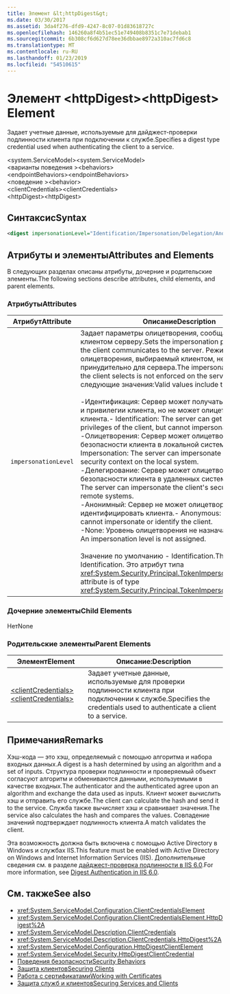 ```yaml
---
title: Элемент &lt;httpDigest&gt;
ms.date: 03/30/2017
ms.assetid: 3da4f276-dfd9-4247-8c07-01d83618727c
ms.openlocfilehash: 146260a8f4b51ec51e749408b8351c7e71debab1
ms.sourcegitcommit: 6b308cf6d627d78ee36dbbae8972a310ac7fd6c8
ms.translationtype: MT
ms.contentlocale: ru-RU
ms.lasthandoff: 01/23/2019
ms.locfileid: "54510615"
---
```

# <a name="lthttpdigestgt-element"></a><span data-ttu-id="37f5f-102">Элемент &lt;httpDigest&gt;</span><span class="sxs-lookup"><span data-stu-id="37f5f-102">&lt;httpDigest&gt; Element</span></span>
<span data-ttu-id="37f5f-103">Задает учетные данные, используемые для дайджест-проверки подлинности клиента при подключении к службе.</span><span class="sxs-lookup"><span data-stu-id="37f5f-103">Specifies a digest type credential used when authenticating the client to a service.</span></span>  
  
 <span data-ttu-id="37f5f-104">\<system.ServiceModel></span><span class="sxs-lookup"><span data-stu-id="37f5f-104">\<system.ServiceModel></span></span>  
<span data-ttu-id="37f5f-105">\<варианты поведения ></span><span class="sxs-lookup"><span data-stu-id="37f5f-105">\<behaviors></span></span>  
<span data-ttu-id="37f5f-106">\<endpointBehaviors></span><span class="sxs-lookup"><span data-stu-id="37f5f-106">\<endpointBehaviors></span></span>  
<span data-ttu-id="37f5f-107">\<поведение ></span><span class="sxs-lookup"><span data-stu-id="37f5f-107">\<behavior></span></span>  
<span data-ttu-id="37f5f-108">\<clientCredentials></span><span class="sxs-lookup"><span data-stu-id="37f5f-108">\<clientCredentials></span></span>  
<span data-ttu-id="37f5f-109">\<httpDigest></span><span class="sxs-lookup"><span data-stu-id="37f5f-109">\<httpDigest></span></span>  
  
## <a name="syntax"></a><span data-ttu-id="37f5f-110">Синтаксис</span><span class="sxs-lookup"><span data-stu-id="37f5f-110">Syntax</span></span>  
  
```xml  
<digest impersonationLevel="Identification/Impersonation/Delegation/Anonymous/None" />
```  
  
## <a name="attributes-and-elements"></a><span data-ttu-id="37f5f-111">Атрибуты и элементы</span><span class="sxs-lookup"><span data-stu-id="37f5f-111">Attributes and Elements</span></span>  
 <span data-ttu-id="37f5f-112">В следующих разделах описаны атрибуты, дочерние и родительские элементы.</span><span class="sxs-lookup"><span data-stu-id="37f5f-112">The following sections describe attributes, child elements, and parent elements.</span></span>  
  
### <a name="attributes"></a><span data-ttu-id="37f5f-113">Атрибуты</span><span class="sxs-lookup"><span data-stu-id="37f5f-113">Attributes</span></span>  
  
|<span data-ttu-id="37f5f-114">Атрибут</span><span class="sxs-lookup"><span data-stu-id="37f5f-114">Attribute</span></span>|<span data-ttu-id="37f5f-115">Описание</span><span class="sxs-lookup"><span data-stu-id="37f5f-115">Description</span></span>|  
|---------------|-----------------|  
|`impersonationLevel`|<span data-ttu-id="37f5f-116">Задает параметры олицетворения, сообщаемые клиентом серверу.</span><span class="sxs-lookup"><span data-stu-id="37f5f-116">Sets the impersonation preference that the client communicates to the server.</span></span> <span data-ttu-id="37f5f-117">Режим олицетворения, выбираемый клиентом, не задается принудительно для сервера.</span><span class="sxs-lookup"><span data-stu-id="37f5f-117">The impersonation mode that the client selects is not enforced on the server.</span></span> <span data-ttu-id="37f5f-118">Допустимы следующие значения:</span><span class="sxs-lookup"><span data-stu-id="37f5f-118">Valid values include the following:</span></span><br /><br /> <span data-ttu-id="37f5f-119">-Идентификация: Сервер может получать удостоверение и привилегии клиента, но не может олицетворять клиента.</span><span class="sxs-lookup"><span data-stu-id="37f5f-119">-   Identification: The server can get the identity and privileges of the client, but cannot impersonate the client.</span></span><br /><span data-ttu-id="37f5f-120">-Олицетворения: Сервер может олицетворять контекст безопасности клиента в локальной системе.</span><span class="sxs-lookup"><span data-stu-id="37f5f-120">-   Impersonation: The server can impersonate the client's security context on the local system.</span></span><br /><span data-ttu-id="37f5f-121">-Делегирование: Сервер может олицетворять контекст безопасности клиента в удаленных системах.</span><span class="sxs-lookup"><span data-stu-id="37f5f-121">-   Delegation: The server can impersonate the client's security context on remote systems.</span></span><br /><span data-ttu-id="37f5f-122">-Анонимный: Сервер не может олицетворять или идентифицировать клиента.</span><span class="sxs-lookup"><span data-stu-id="37f5f-122">-   Anonymous: The server cannot impersonate or identify the client.</span></span><br /><span data-ttu-id="37f5f-123">-None: Уровень олицетворения не назначается.</span><span class="sxs-lookup"><span data-stu-id="37f5f-123">-   None: An impersonation level is not assigned.</span></span><br /><br /> <span data-ttu-id="37f5f-124">Значение по умолчанию - Identification.</span><span class="sxs-lookup"><span data-stu-id="37f5f-124">The default is Identification.</span></span> <span data-ttu-id="37f5f-125">Это атрибут типа <xref:System.Security.Principal.TokenImpersonationLevel>.</span><span class="sxs-lookup"><span data-stu-id="37f5f-125">This attribute is of type <xref:System.Security.Principal.TokenImpersonationLevel>.</span></span>|  
  
### <a name="child-elements"></a><span data-ttu-id="37f5f-126">Дочерние элементы</span><span class="sxs-lookup"><span data-stu-id="37f5f-126">Child Elements</span></span>  
 <span data-ttu-id="37f5f-127">Нет</span><span class="sxs-lookup"><span data-stu-id="37f5f-127">None</span></span>  
  
### <a name="parent-elements"></a><span data-ttu-id="37f5f-128">Родительские элементы</span><span class="sxs-lookup"><span data-stu-id="37f5f-128">Parent Elements</span></span>  
  
|<span data-ttu-id="37f5f-129">Элемент</span><span class="sxs-lookup"><span data-stu-id="37f5f-129">Element</span></span>|<span data-ttu-id="37f5f-130">Описание:</span><span class="sxs-lookup"><span data-stu-id="37f5f-130">Description</span></span>|  
|-------------|-----------------|  
|[<span data-ttu-id="37f5f-131">\<clientCredentials></span><span class="sxs-lookup"><span data-stu-id="37f5f-131">\<clientCredentials></span></span>](../../../../../docs/framework/configure-apps/file-schema/wcf/clientcredentials.md)|<span data-ttu-id="37f5f-132">Задает учетные данные, используемые для проверки подлинности клиента при подключении к службе.</span><span class="sxs-lookup"><span data-stu-id="37f5f-132">Specifies the credentials used to authenticate a client to a service.</span></span>|  
  
## <a name="remarks"></a><span data-ttu-id="37f5f-133">Примечания</span><span class="sxs-lookup"><span data-stu-id="37f5f-133">Remarks</span></span>  
 <span data-ttu-id="37f5f-134">Хэш-кода — это хэш, определяемый с помощью алгоритма и набора входных данных.</span><span class="sxs-lookup"><span data-stu-id="37f5f-134">A digest is a hash determined by using an algorithm and a set of inputs.</span></span> <span data-ttu-id="37f5f-135">Структура проверки подлинности и проверяемый объект согласуют алгоритм и обмениваются данными, используемыми в качестве входных.</span><span class="sxs-lookup"><span data-stu-id="37f5f-135">The authenticator and the authenticated agree upon an algorithm and exchange the data used as inputs.</span></span> <span data-ttu-id="37f5f-136">Клиент может вычислить хэш и отправить его службе.</span><span class="sxs-lookup"><span data-stu-id="37f5f-136">The client can calculate the hash and send it to the service.</span></span> <span data-ttu-id="37f5f-137">Служба также вычисляет хэш и сравнивает значения.</span><span class="sxs-lookup"><span data-stu-id="37f5f-137">The service also calculates the hash and compares the values.</span></span> <span data-ttu-id="37f5f-138">Совпадение значений подтверждает подлинность клиента.</span><span class="sxs-lookup"><span data-stu-id="37f5f-138">A match validates the client.</span></span>  
  
 <span data-ttu-id="37f5f-139">Эта возможность должна быть включена с помощью Active Directory в Windows и службах IIS.</span><span class="sxs-lookup"><span data-stu-id="37f5f-139">This feature must be enabled with Active Directory on Windows and Internet Information Services (IIS).</span></span> <span data-ttu-id="37f5f-140">Дополнительные сведения см. в разделе [дайджест-проверка подлинности в IIS 6.0](https://go.microsoft.com/fwlink/?LinkId=88443).</span><span class="sxs-lookup"><span data-stu-id="37f5f-140">For more information, see [Digest Authentication in IIS 6.0](https://go.microsoft.com/fwlink/?LinkId=88443).</span></span>  
  
## <a name="see-also"></a><span data-ttu-id="37f5f-141">См. также</span><span class="sxs-lookup"><span data-stu-id="37f5f-141">See also</span></span>
- <xref:System.ServiceModel.Configuration.ClientCredentialsElement>
- <xref:System.ServiceModel.Configuration.ClientCredentialsElement.HttpDigest%2A>
- <xref:System.ServiceModel.Description.ClientCredentials>
- <xref:System.ServiceModel.Description.ClientCredentials.HttpDigest%2A>
- <xref:System.ServiceModel.Configuration.HttpDigestClientElement>
- <xref:System.ServiceModel.Security.HttpDigestClientCredential>
- [<span data-ttu-id="37f5f-142">Поведения безопасности</span><span class="sxs-lookup"><span data-stu-id="37f5f-142">Security Behaviors</span></span>](../../../../../docs/framework/wcf/feature-details/security-behaviors-in-wcf.md)
- [<span data-ttu-id="37f5f-143">Защита клиентов</span><span class="sxs-lookup"><span data-stu-id="37f5f-143">Securing Clients</span></span>](../../../../../docs/framework/wcf/securing-clients.md)
- [<span data-ttu-id="37f5f-144">Работа с сертификатами</span><span class="sxs-lookup"><span data-stu-id="37f5f-144">Working with Certificates</span></span>](../../../../../docs/framework/wcf/feature-details/working-with-certificates.md)
- [<span data-ttu-id="37f5f-145">Защита служб и клиентов</span><span class="sxs-lookup"><span data-stu-id="37f5f-145">Securing Services and Clients</span></span>](../../../../../docs/framework/wcf/feature-details/securing-services-and-clients.md)
